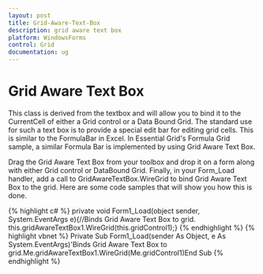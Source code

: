 ```yaml
---
layout: post
title: Grid-Aware-Text-Box
description: grid aware text box
platform: WindowsForms
control: Grid
documentation: ug
---
```


# Grid Aware Text Box

This class is derived from the textbox and will allow you to bind it to the CurrentCell of either a Grid control or a Data Bound Grid. The standard use for such a text box is to provide a special edit bar for editing grid cells. This is similar to the FormulaBar in Excel. In Essential Grid's Formula Grid sample, a similar Formula Bar is implemented by using Grid Aware Text Box.

Drag the Grid Aware Text Box from your toolbox and drop it on a form along with either Grid control or DataBound Grid. Finally, in your Form_Load handler, add a call to GridAwareTextBox.WireGrid to bind Grid Aware Text Box to the grid. Here are some code samples that will show you how this is done.

{% highlight c#  %}
private void Form1_Load(object sender, System.EventArgs e){//Binds Grid Aware Text Box to grid.    this.gridAwareTextBox1.WireGrid(this.gridControl1);}
{% endhighlight   %}
{% highlight vbnet %}
Private Sub Form1_Load(sender As Object, e As System.EventArgs)'Binds Grid Aware Text Box to grid.Me.gridAwareTextBox1.WireGrid(Me.gridControl1)End Sub 
{% endhighlight   %}


